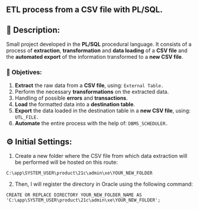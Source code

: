## ETL process from a CSV file with PL/SQL.

## 📝 Description:
Small project developed in the **PL/SQL** procedural language. It consists of a process of **extraction**, **transformation** and **data loading** of a **CSV file** and the **automated export** of the
information transformed to a **new CSV file**.

### 🎯 Objetives:
1. **Extract** the raw data from a **CSV file**, using: `External Table.`
2. Perform the necessary **transformations** on the extracted data.
3. Handling of possible **errors** and **transactions**.
4. **Load** the formatted data into a **destination table**.
5. **Export** the data loaded in the destination table in a **new CSV file**, using: `UTL_FILE.`
6. **Automate** the entire process with the help of: `DBMS_SCHEDULER.`

## ⚙ Initial Settings:
1. Create a new folder where the CSV file from which data extraction will be performed will be hosted on this route:
   
```
C:\app\SYSTEM_USER\product\21c\admin\xe\YOUR_NEW_FOLDER
```
2. Then, I will register the directory in Oracle using the following command:
   
```
CREATE OR REPLACE DIRECTORY YOUR_NEW_FOLDER_NAME AS 'C:\app\SYSTEM_USER\product\21c\admin\xe\YOUR_NEW_FOLDER';
```


